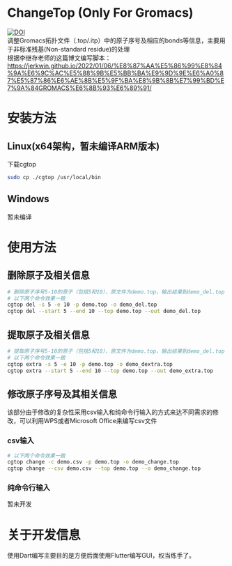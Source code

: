 # ChangeTop (Only For Gromacs)
[![DOI](https://zenodo.org/badge/659792234.svg)](https://zenodo.org/badge/latestdoi/659792234)\
调整Gromacs拓扑文件（.top/.itp）中的原子序号及相应的bonds等信息，主要用于非标准残基(Non-standard residue)的处理 \
根据李继存老师的这篇博文编写脚本：https://jerkwin.github.io/2022/01/06/%E8%87%AA%E5%86%99%E8%84%9A%E6%9C%AC%E5%88%9B%E5%BB%BA%E9%9D%9E%E6%A0%87%E5%87%86%E6%AE%8B%E5%9F%BA%E8%9B%8B%E7%99%BD%E7%9A%84GROMACS%E6%8B%93%E6%89%91/
# 安装方法
## Linux(x64架构，暂未编译ARM版本)
下载cgtop
```bash
sudo cp ./cgtop /usr/local/bin
```

## Windows
暂未编译

# 使用方法

## 删除原子及相关信息

```bash
# 删除原子序号5-10的原子（包括5和10），原文件为demo.top，输出结果到demo_del.top
# 以下两个命令效果一致
cgtop del -s 5 -e 10 -p demo.top -o demo_del.top
cgtop del --start 5 --end 10 --top demo.top --out demo_del.top
```

## 提取原子及相关信息

```bash
# 提取原子序号5-10的原子（包括5和10），原文件为demo.top，输出结果到demo_del.top
# 以下两个命令效果一致
cgtop extra -s 5 -e 10 -p demo.top -o demo_dextra.top
cgtop extra --start 5 --end 10 --top demo.top --out demo_extra.top
```

## 修改原子序号及其相关信息

该部分由于修改的复杂性采用csv输入和纯命令行输入的方式来达不同需求的修改，可以利用WPS或者Microsoft Office来编写csv文件

### csv输入

```bash
# 以下两个命令效果一致
cgtop change -c demo.csv -p demo.top -o demo_change.top
cgtop change --csv demo.csv --top demo.top --o demo_change.top
```

###  纯命令行输入
暂未开发

# 关于开发信息
使用Dart编写主要目的是方便后面使用Flutter编写GUI，权当练手了。